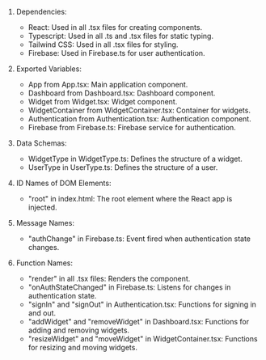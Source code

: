 1. Dependencies: 
   - React: Used in all .tsx files for creating components.
   - Typescript: Used in all .ts and .tsx files for static typing.
   - Tailwind CSS: Used in all .tsx files for styling.
   - Firebase: Used in Firebase.ts for user authentication.

2. Exported Variables:
   - App from App.tsx: Main application component.
   - Dashboard from Dashboard.tsx: Dashboard component.
   - Widget from Widget.tsx: Widget component.
   - WidgetContainer from WidgetContainer.tsx: Container for widgets.
   - Authentication from Authentication.tsx: Authentication component.
   - Firebase from Firebase.ts: Firebase service for authentication.

3. Data Schemas:
   - WidgetType in WidgetType.ts: Defines the structure of a widget.
   - UserType in UserType.ts: Defines the structure of a user.

4. ID Names of DOM Elements:
   - "root" in index.html: The root element where the React app is injected.

5. Message Names:
   - "authChange" in Firebase.ts: Event fired when authentication state changes.

6. Function Names:
   - "render" in all .tsx files: Renders the component.
   - "onAuthStateChanged" in Firebase.ts: Listens for changes in authentication state.
   - "signIn" and "signOut" in Authentication.tsx: Functions for signing in and out.
   - "addWidget" and "removeWidget" in Dashboard.tsx: Functions for adding and removing widgets.
   - "resizeWidget" and "moveWidget" in WidgetContainer.tsx: Functions for resizing and moving widgets.